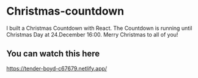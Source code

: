 # Christmas-countdown
I built a Christmas Countdown with React. The Countdown is running until Christmas Day at 24.December 16:00. Merry Christmas to all of you! 

## You can watch this here 
https://tender-boyd-c67679.netlify.app/

